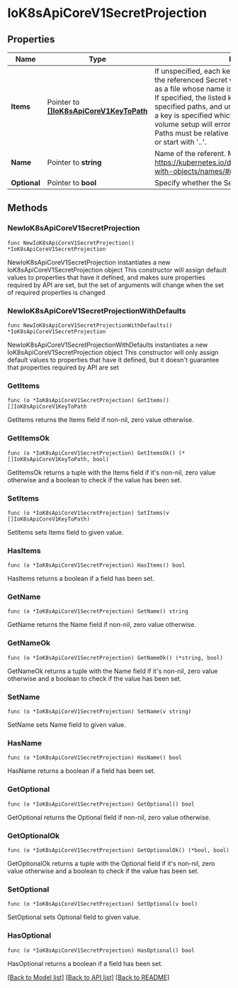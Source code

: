 # IoK8sApiCoreV1SecretProjection

## Properties

Name | Type | Description | Notes
------------ | ------------- | ------------- | -------------
**Items** | Pointer to [**[]IoK8sApiCoreV1KeyToPath**](IoK8sApiCoreV1KeyToPath.md) | If unspecified, each key-value pair in the Data field of the referenced Secret will be projected into the volume as a file whose name is the key and content is the value. If specified, the listed keys will be projected into the specified paths, and unlisted keys will not be present. If a key is specified which is not present in the Secret, the volume setup will error unless it is marked optional. Paths must be relative and may not contain the &#39;..&#39; path or start with &#39;..&#39;. | [optional] 
**Name** | Pointer to **string** | Name of the referent. More info: https://kubernetes.io/docs/concepts/overview/working-with-objects/names/#names | [optional] 
**Optional** | Pointer to **bool** | Specify whether the Secret or its key must be defined | [optional] 

## Methods

### NewIoK8sApiCoreV1SecretProjection

`func NewIoK8sApiCoreV1SecretProjection() *IoK8sApiCoreV1SecretProjection`

NewIoK8sApiCoreV1SecretProjection instantiates a new IoK8sApiCoreV1SecretProjection object
This constructor will assign default values to properties that have it defined,
and makes sure properties required by API are set, but the set of arguments
will change when the set of required properties is changed

### NewIoK8sApiCoreV1SecretProjectionWithDefaults

`func NewIoK8sApiCoreV1SecretProjectionWithDefaults() *IoK8sApiCoreV1SecretProjection`

NewIoK8sApiCoreV1SecretProjectionWithDefaults instantiates a new IoK8sApiCoreV1SecretProjection object
This constructor will only assign default values to properties that have it defined,
but it doesn't guarantee that properties required by API are set

### GetItems

`func (o *IoK8sApiCoreV1SecretProjection) GetItems() []IoK8sApiCoreV1KeyToPath`

GetItems returns the Items field if non-nil, zero value otherwise.

### GetItemsOk

`func (o *IoK8sApiCoreV1SecretProjection) GetItemsOk() (*[]IoK8sApiCoreV1KeyToPath, bool)`

GetItemsOk returns a tuple with the Items field if it's non-nil, zero value otherwise
and a boolean to check if the value has been set.

### SetItems

`func (o *IoK8sApiCoreV1SecretProjection) SetItems(v []IoK8sApiCoreV1KeyToPath)`

SetItems sets Items field to given value.

### HasItems

`func (o *IoK8sApiCoreV1SecretProjection) HasItems() bool`

HasItems returns a boolean if a field has been set.

### GetName

`func (o *IoK8sApiCoreV1SecretProjection) GetName() string`

GetName returns the Name field if non-nil, zero value otherwise.

### GetNameOk

`func (o *IoK8sApiCoreV1SecretProjection) GetNameOk() (*string, bool)`

GetNameOk returns a tuple with the Name field if it's non-nil, zero value otherwise
and a boolean to check if the value has been set.

### SetName

`func (o *IoK8sApiCoreV1SecretProjection) SetName(v string)`

SetName sets Name field to given value.

### HasName

`func (o *IoK8sApiCoreV1SecretProjection) HasName() bool`

HasName returns a boolean if a field has been set.

### GetOptional

`func (o *IoK8sApiCoreV1SecretProjection) GetOptional() bool`

GetOptional returns the Optional field if non-nil, zero value otherwise.

### GetOptionalOk

`func (o *IoK8sApiCoreV1SecretProjection) GetOptionalOk() (*bool, bool)`

GetOptionalOk returns a tuple with the Optional field if it's non-nil, zero value otherwise
and a boolean to check if the value has been set.

### SetOptional

`func (o *IoK8sApiCoreV1SecretProjection) SetOptional(v bool)`

SetOptional sets Optional field to given value.

### HasOptional

`func (o *IoK8sApiCoreV1SecretProjection) HasOptional() bool`

HasOptional returns a boolean if a field has been set.


[[Back to Model list]](../README.md#documentation-for-models) [[Back to API list]](../README.md#documentation-for-api-endpoints) [[Back to README]](../README.md)


